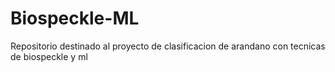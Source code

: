 # Biospeckle-ML
Repositorio destinado al proyecto de clasificacion de arandano con tecnicas de biospeckle y ml
